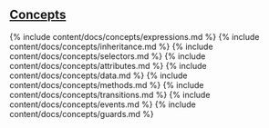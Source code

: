 ## [Concepts](#concepts)

<div class="local-toc"></div>

{% include content/docs/concepts/expressions.md %}
{% include content/docs/concepts/inheritance.md %}
{% include content/docs/concepts/selectors.md %}
{% include content/docs/concepts/attributes.md %}
{% include content/docs/concepts/data.md %}
{% include content/docs/concepts/methods.md %}
{% include content/docs/concepts/transitions.md %}
{% include content/docs/concepts/events.md %}
{% include content/docs/concepts/guards.md %}
